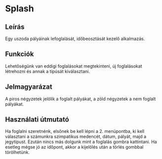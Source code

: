Splash
======

Leírás
------
Egy uszoda pályáinak lefoglalását, időbeosztását kezelő alkalmazás.

Funkciók
------
Lehetőségünk van eddigi foglalásokat megtekinteni, új foglalásokat létrehozni és annak a típúsát kiválasztani.

Jelmagyarázat
-------------
A piros négyzetek jelölik a foglalt pályákat, a zöld négyzetek a nem foglalt pályákat.

Használati útmutató
-------------------
Ha foglalni szeretnénk, elsőnek be kell lépni a 2. menüpontba, ki kell választani a számunkra szimpatikus medencét, dátum, pályát, majd a jegytípust.
Ezután nincs más dolgunk mint a foglalás gombra kattintani. Ha esetleg mégse jó az időpont, akkor a kijelölés után a törlés gombbal törölhetünk.

